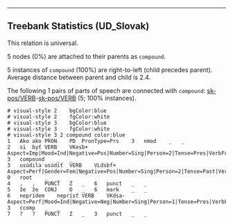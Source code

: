 

--------------------------------------------------------------------------------

## Treebank Statistics (UD_Slovak)

This relation is universal.

5 nodes (0%) are attached to their parents as `compound`.

5 instances of `compound` (100%) are right-to-left (child precedes parent).
Average distance between parent and child is 2.4.

The following 1 pairs of parts of speech are connected with `compound`: [sk-pos/VERB]()-[sk-pos/VERB]() (5; 100% instances).


~~~ conllu
# visual-style 2	bgColor:blue
# visual-style 2	fgColor:white
# visual-style 3	bgColor:blue
# visual-style 3	fgColor:white
# visual-style 3 2 compound	color:blue
1	Ako	ako	PRON	PD	PronType=Prs	3	nmod	_	_
2	si	byť	VERB	VKesb+	Aspect=Imp|Mood=Ind|Negative=Pos|Number=Sing|Person=2|Tense=Pres|VerbForm=Fin	3	compound	_	_
3	usúdila	usúdiť	VERB	VLdsbf+	Aspect=Perf|Gender=Fem|Negative=Pos|Number=Sing|Person=2|Tense=Past|VerbForm=Part	0	root	_	_
4	,	,	PUNCT	Z	_	6	punct	_	_
5	že	že	CONJ	O	_	6	mark	_	_
6	neprídem	neprísť	VERB	VKdsa-	Aspect=Perf|Mood=Ind|Negative=Neg|Number=Sing|Person=1|Tense=Pres|VerbForm=Fin	3	ccomp	_	_
7	?	?	PUNCT	Z	_	3	punct	_	_

~~~


